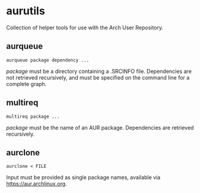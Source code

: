 # aurutils

Collection of helper tools for use with the Arch User Repository.

## aurqueue

```aurqueue package dependency ...```

_package_ must be a directory containing a .SRCINFO file. Dependencies are not retrieved recursively, and must be specified on the command line for a complete graph.

## multireq

```multireq package ...```

_package_ must be the name of an AUR package. Dependencies are retrieved recursively.

## aurclone

```aurclone < FILE```

Input must be provided as single package names, available via https://aur.archlinux.org.
